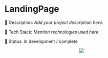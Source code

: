 # LandingPage

📌 Description: *Add your project description here.*

🔧 Tech Stack: *Mention technologies used here*

🚀 Status: In development / complete


<p align="center">
  <img src="https://profile-counter.glitch.me/ComradeMohan-LandingPage/count.svg" />
</p>
